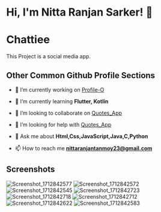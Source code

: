 # Hi, I'm Nitta Ranjan Sarker! 👋



# Chattiee

This Project is a social media app.


## Other Common Github Profile Sections
- 🔭 I’m currently working on [Profile-O](https://github.com/nitta02/profile_app)

- 🌱 I’m currently learning **Flutter, Kotlin**

- 👯 I’m looking to collaborate on [Quotes_App](https://github.com/nitta02/Quotes_App)

- 🤝 I’m looking for help with [Quotes_App](https://github.com/nitta02/Quotes_App)

- 💬 Ask me about **Html,Css,JavaScript,Java,C,Python**

- 📫 How to reach me **nittaranjantanmoy23@gmail.com**
## Screenshots

![Screenshot_1712842577](https://github.com/nitta02/Chattiee/assets/110607962/70c73e3a-5bd5-4f0e-8266-25c47e49e3fc)
![Screenshot_1712842572](https://github.com/nitta02/Chattiee/assets/110607962/61b22648-5d1f-44a1-bcd3-b60bcc3c3d07)
![Screenshot_1712842545](https://github.com/nitta02/Chattiee/assets/110607962/2558c43d-9a59-4ee9-9a73-d27c0df85cd2)
![Screenshot_1712842723](https://github.com/nitta02/Chattiee/assets/110607962/e1cccbf9-e0a5-4e4f-9dc6-50326325a253)
![Screenshot_1712842718](https://github.com/nitta02/Chattiee/assets/110607962/ad5a97ef-9100-4897-8a32-27c50a29f800)
![Screenshot_1712842712](https://github.com/nitta02/Chattiee/assets/110607962/4c668a46-6753-412a-950d-af1b4c26bc5a)
![Screenshot_1712842622](https://github.com/nitta02/Chattiee/assets/110607962/b4ef976f-5352-4e82-9aa9-6a244f9bbac2)
![Screenshot_1712842583](https://github.com/nitta02/Chattiee/assets/110607962/03ab8386-459b-4dc7-9349-a17fbdd99bc4)
